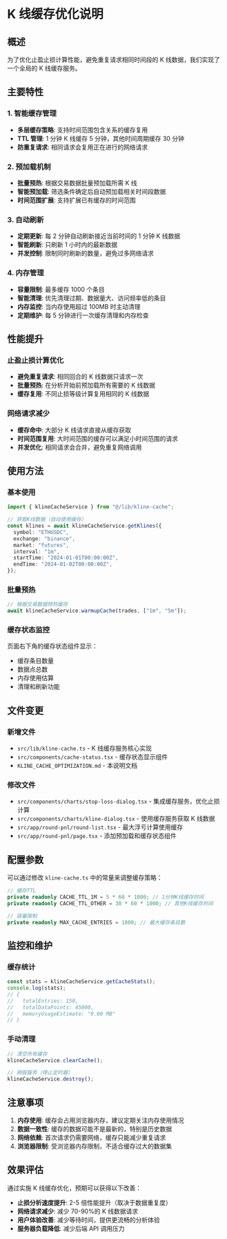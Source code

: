 # K 线缓存优化说明

## 概述

为了优化止盈止损计算性能，避免重复请求相同时间段的 K 线数据，我们实现了一个全局的 K 线缓存服务。

## 主要特性

### 1. 智能缓存管理

- **多层缓存策略**: 支持时间范围包含关系的缓存复用
- **TTL 管理**: 1 分钟 K 线缓存 5 分钟，其他时间周期缓存 30 分钟
- **防重复请求**: 相同请求会复用正在进行的网络请求

### 2. 预加载机制

- **批量预热**: 根据交易数据批量预加载所需 K 线
- **智能预加载**: 筛选条件确定后自动预加载相关时间段数据
- **时间范围扩展**: 支持扩展已有缓存的时间范围

### 3. 自动刷新

- **定期更新**: 每 2 分钟自动刷新接近当前时间的 1 分钟 K 线数据
- **智能刷新**: 只刷新 1 小时内的最新数据
- **并发控制**: 限制同时刷新的数量，避免过多网络请求

### 4. 内存管理

- **容量限制**: 最多缓存 1000 个条目
- **智能清理**: 优先清理过期、数据量大、访问频率低的条目
- **内存监控**: 当内存使用超过 100MB 时主动清理
- **定期维护**: 每 5 分钟进行一次缓存清理和内存检查

## 性能提升

### 止盈止损计算优化

- **避免重复请求**: 相同回合的 K 线数据只请求一次
- **批量预热**: 在分析开始前预加载所有需要的 K 线数据
- **缓存复用**: 不同止损等级计算复用相同的 K 线数据

### 网络请求减少

- **缓存命中**: 大部分 K 线请求直接从缓存获取
- **时间范围复用**: 大时间范围的缓存可以满足小时间范围的请求
- **并发优化**: 相同请求会合并，避免重复网络调用

## 使用方法

### 基本使用

```typescript
import { klineCacheService } from "@/lib/kline-cache";

// 获取K线数据（自动使用缓存）
const klines = await klineCacheService.getKlines({
  symbol: "ETHUSDC",
  exchange: "binance",
  market: "futures",
  interval: "1m",
  startTime: "2024-01-01T00:00:00Z",
  endTime: "2024-01-02T00:00:00Z",
});
```

### 批量预热

```typescript
// 根据交易数据预热缓存
await klineCacheService.warmupCache(trades, ["1m", "5m"]);
```

### 缓存状态监控

页面右下角的缓存状态组件显示：

- 缓存条目数量
- 数据点总数
- 内存使用估算
- 清理和刷新功能

## 文件变更

### 新增文件

- `src/lib/kline-cache.ts` - K 线缓存服务核心实现
- `src/components/cache-status.tsx` - 缓存状态显示组件
- `KLINE_CACHE_OPTIMIZATION.md` - 本说明文档

### 修改文件

- `src/components/charts/stop-loss-dialog.tsx` - 集成缓存服务，优化止损计算
- `src/components/charts/kline-dialog.tsx` - 使用缓存服务获取 K 线数据
- `src/app/round-pnl/round-list.tsx` - 最大浮亏计算使用缓存
- `src/app/round-pnl/page.tsx` - 添加预加载和缓存状态组件

## 配置参数

可以通过修改 `kline-cache.ts` 中的常量来调整缓存策略：

```typescript
// 缓存TTL
private readonly CACHE_TTL_1M = 5 * 60 * 1000; // 1分钟K线缓存时间
private readonly CACHE_TTL_OTHER = 30 * 60 * 1000; // 其他K线缓存时间

// 容量限制
private readonly MAX_CACHE_ENTRIES = 1000; // 最大缓存条目数
```

## 监控和维护

### 缓存统计

```typescript
const stats = klineCacheService.getCacheStats();
console.log(stats);
// {
//   totalEntries: 150,
//   totalDataPoints: 45000,
//   memoryUsageEstimate: "9.00 MB"
// }
```

### 手动清理

```typescript
// 清空所有缓存
klineCacheService.clearCache();

// 销毁服务（停止定时器）
klineCacheService.destroy();
```

## 注意事项

1. **内存使用**: 缓存会占用浏览器内存，建议定期关注内存使用情况
2. **数据一致性**: 缓存的数据可能不是最新的，特别是历史数据
3. **网络依赖**: 首次请求仍需要网络，缓存只能减少重复请求
4. **浏览器限制**: 受浏览器内存限制，不适合缓存过大的数据集

## 效果评估

通过实施 K 线缓存优化，预期可以获得以下改善：

- **止损分析速度提升**: 2-5 倍性能提升（取决于数据重复度）
- **网络请求减少**: 减少 70-90%的 K 线数据请求
- **用户体验改善**: 减少等待时间，提供更流畅的分析体验
- **服务器负载降低**: 减少后端 API 调用压力
